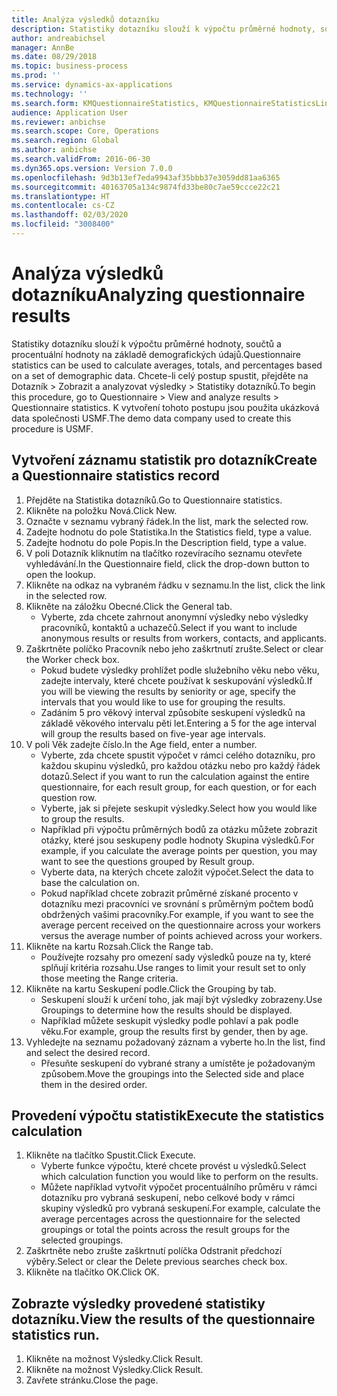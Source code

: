 ```yaml
---
title: Analýza výsledků dotazníku
description: Statistiky dotazníku slouží k výpočtu průměrné hodnoty, součtů a procentuální hodnoty na základě demografických údajů.
author: andreabichsel
manager: AnnBe
ms.date: 08/29/2018
ms.topic: business-process
ms.prod: ''
ms.service: dynamics-ax-applications
ms.technology: ''
ms.search.form: KMQuestionnaireStatistics, KMQuestionnaireStatisticsLine
audience: Application User
ms.reviewer: anbichse
ms.search.scope: Core, Operations
ms.search.region: Global
ms.author: anbichse
ms.search.validFrom: 2016-06-30
ms.dyn365.ops.version: Version 7.0.0
ms.openlocfilehash: 9d3b13ef7eda9943af35bbb37e3059dd81aa6365
ms.sourcegitcommit: 40163705a134c9874fd33be80c7ae59ccce22c21
ms.translationtype: HT
ms.contentlocale: cs-CZ
ms.lasthandoff: 02/03/2020
ms.locfileid: "3008400"
---
```

# <a name="analyzing-questionnaire-results"></a><span data-ttu-id="58edd-103">Analýza výsledků dotazníku</span><span class="sxs-lookup"><span data-stu-id="58edd-103">Analyzing questionnaire results</span></span>



<span data-ttu-id="58edd-104">Statistiky dotazníku slouží k výpočtu průměrné hodnoty, součtů a procentuální hodnoty na základě demografických údajů.</span><span class="sxs-lookup"><span data-stu-id="58edd-104">Questionnaire statistics can be used to calculate averages, totals, and percentages based on a set of demographic data.</span></span> <span data-ttu-id="58edd-105">Chcete-li celý postup spustit, přejděte na Dotazník > Zobrazit a analyzovat výsledky > Statistiky dotazníků.</span><span class="sxs-lookup"><span data-stu-id="58edd-105">To begin this procedure, go to Questionnaire > View and analyze results > Questionnaire statistics.</span></span> <span data-ttu-id="58edd-106">K vytvoření tohoto postupu jsou použita ukázková data společnosti USMF.</span><span class="sxs-lookup"><span data-stu-id="58edd-106">The demo data company used to create this procedure is USMF.</span></span>


## <a name="create-a-questionnaire-statistics-record"></a><span data-ttu-id="58edd-107">Vytvoření záznamu statistik pro dotazník</span><span class="sxs-lookup"><span data-stu-id="58edd-107">Create a Questionnaire statistics record</span></span>
1. <span data-ttu-id="58edd-108">Přejděte na Statistika dotazníků.</span><span class="sxs-lookup"><span data-stu-id="58edd-108">Go to Questionnaire statistics.</span></span>
2. <span data-ttu-id="58edd-109">Klikněte na položku Nová.</span><span class="sxs-lookup"><span data-stu-id="58edd-109">Click New.</span></span>
3. <span data-ttu-id="58edd-110">Označte v seznamu vybraný řádek.</span><span class="sxs-lookup"><span data-stu-id="58edd-110">In the list, mark the selected row.</span></span>
4. <span data-ttu-id="58edd-111">Zadejte hodnotu do pole Statistika.</span><span class="sxs-lookup"><span data-stu-id="58edd-111">In the Statistics field, type a value.</span></span>
5. <span data-ttu-id="58edd-112">Zadejte hodnotu do pole Popis.</span><span class="sxs-lookup"><span data-stu-id="58edd-112">In the Description field, type a value.</span></span>
6. <span data-ttu-id="58edd-113">V poli Dotazník kliknutím na tlačítko rozevíracího seznamu otevřete vyhledávání.</span><span class="sxs-lookup"><span data-stu-id="58edd-113">In the Questionnaire field, click the drop-down button to open the lookup.</span></span>
7. <span data-ttu-id="58edd-114">Klikněte na odkaz na vybraném řádku v seznamu.</span><span class="sxs-lookup"><span data-stu-id="58edd-114">In the list, click the link in the selected row.</span></span>
8. <span data-ttu-id="58edd-115">Klikněte na záložku Obecné.</span><span class="sxs-lookup"><span data-stu-id="58edd-115">Click the General tab.</span></span>
    * <span data-ttu-id="58edd-116">Vyberte, zda chcete zahrnout anonymní výsledky nebo výsledky pracovníků, kontaktů a uchazečů.</span><span class="sxs-lookup"><span data-stu-id="58edd-116">Select if you want to include anonymous results or results from workers, contacts, and applicants.</span></span>  
9. <span data-ttu-id="58edd-117">Zaškrtněte políčko Pracovník nebo jeho zaškrtnutí zrušte.</span><span class="sxs-lookup"><span data-stu-id="58edd-117">Select or clear the Worker check box.</span></span>
    * <span data-ttu-id="58edd-118">Pokud budete výsledky prohlížet podle služebního věku nebo věku, zadejte intervaly, které chcete používat k seskupování výsledků.</span><span class="sxs-lookup"><span data-stu-id="58edd-118">If you will be viewing the results by seniority or age, specify the intervals that you would like to use for grouping the results.</span></span>  
    * <span data-ttu-id="58edd-119">Zadáním 5 pro věkový interval způsobíte seskupení výsledků na základě věkového intervalu pěti let.</span><span class="sxs-lookup"><span data-stu-id="58edd-119">Entering a 5 for the age interval will group the results based on five-year age intervals.</span></span>  
10. <span data-ttu-id="58edd-120">V poli Věk zadejte číslo.</span><span class="sxs-lookup"><span data-stu-id="58edd-120">In the Age field, enter a number.</span></span>
    * <span data-ttu-id="58edd-121">Vyberte, zda chcete spustit výpočet v rámci celého dotazníku, pro každou skupinu výsledků, pro každou otázku nebo pro každý řádek dotazů.</span><span class="sxs-lookup"><span data-stu-id="58edd-121">Select if you want to run the calculation against the entire questionnaire, for each result group, for each question, or for each question row.</span></span>  
    * <span data-ttu-id="58edd-122">Vyberte, jak si přejete seskupit výsledky.</span><span class="sxs-lookup"><span data-stu-id="58edd-122">Select how you would like to group the results.</span></span>  
    * <span data-ttu-id="58edd-123">Například při výpočtu průměrných bodů za otázku můžete zobrazit otázky, které jsou seskupeny podle hodnoty Skupina výsledků.</span><span class="sxs-lookup"><span data-stu-id="58edd-123">For example, if you calculate the average points per question, you may want to see the questions grouped by Result group.</span></span>  
    * <span data-ttu-id="58edd-124">Vyberte data, na kterých chcete založit výpočet.</span><span class="sxs-lookup"><span data-stu-id="58edd-124">Select the data to base the calculation on.</span></span>  
    * <span data-ttu-id="58edd-125">Pokud například chcete zobrazit průměrné získané procento v dotazníku mezi pracovníci ve srovnání s průměrným počtem bodů obdržených vašimi pracovníky.</span><span class="sxs-lookup"><span data-stu-id="58edd-125">For example, if you want to see the average percent received on the questionnaire across your workers versus the average number of points achieved across your workers.</span></span>  
11. <span data-ttu-id="58edd-126">Klikněte na kartu Rozsah.</span><span class="sxs-lookup"><span data-stu-id="58edd-126">Click the Range tab.</span></span>
    * <span data-ttu-id="58edd-127">Používejte rozsahy pro omezení sady výsledků pouze na ty, které splňují kritéria rozsahu.</span><span class="sxs-lookup"><span data-stu-id="58edd-127">Use ranges to limit your result set to only those meeting the Range criteria.</span></span>  
12. <span data-ttu-id="58edd-128">Klikněte na kartu Seskupení podle.</span><span class="sxs-lookup"><span data-stu-id="58edd-128">Click the Grouping by tab.</span></span>
    * <span data-ttu-id="58edd-129">Seskupení slouží k určení toho, jak mají být výsledky zobrazeny.</span><span class="sxs-lookup"><span data-stu-id="58edd-129">Use Groupings to determine how the results should be displayed.</span></span>  
    * <span data-ttu-id="58edd-130">Například můžete seskupit výsledky podle pohlaví a pak podle věku.</span><span class="sxs-lookup"><span data-stu-id="58edd-130">For example, group the results first by gender, then by age.</span></span>  
13. <span data-ttu-id="58edd-131">Vyhledejte na seznamu požadovaný záznam a vyberte ho.</span><span class="sxs-lookup"><span data-stu-id="58edd-131">In the list, find and select the desired record.</span></span>
    * <span data-ttu-id="58edd-132">Přesuňte seskupení do vybrané strany a umístěte je požadovaným způsobem.</span><span class="sxs-lookup"><span data-stu-id="58edd-132">Move the groupings into the Selected side and place them in the desired order.</span></span>  

## <a name="execute-the-statistics-calculation"></a><span data-ttu-id="58edd-133">Provedení výpočtu statistik</span><span class="sxs-lookup"><span data-stu-id="58edd-133">Execute the statistics calculation</span></span>
1. <span data-ttu-id="58edd-134">Klikněte na tlačítko Spustit.</span><span class="sxs-lookup"><span data-stu-id="58edd-134">Click Execute.</span></span>
    * <span data-ttu-id="58edd-135">Vyberte funkce výpočtu, které chcete provést u výsledků.</span><span class="sxs-lookup"><span data-stu-id="58edd-135">Select which calculation function you would like to perform on the results.</span></span>  
    * <span data-ttu-id="58edd-136">Můžete například vytvořit výpočet procentuálního průměru v rámci dotazníku pro vybraná seskupení, nebo celkové body v rámci skupiny výsledků pro vybraná seskupení.</span><span class="sxs-lookup"><span data-stu-id="58edd-136">For example, calculate the average percentages across the questionnaire for the selected groupings or total the points across the result groups for the selected groupings.</span></span>  
2. <span data-ttu-id="58edd-137">Zaškrtněte nebo zrušte zaškrtnutí políčka Odstranit předchozí výběry.</span><span class="sxs-lookup"><span data-stu-id="58edd-137">Select or clear the Delete previous searches check box.</span></span>
3. <span data-ttu-id="58edd-138">Klikněte na tlačítko OK.</span><span class="sxs-lookup"><span data-stu-id="58edd-138">Click OK.</span></span>

## <a name="view-the-results-of-the-questionnaire-statistics-run"></a><span data-ttu-id="58edd-139">Zobrazte výsledky provedené statistiky dotazníku.</span><span class="sxs-lookup"><span data-stu-id="58edd-139">View the results of the questionnaire statistics run.</span></span>
1. <span data-ttu-id="58edd-140">Klikněte na možnost Výsledky.</span><span class="sxs-lookup"><span data-stu-id="58edd-140">Click Result.</span></span>
2. <span data-ttu-id="58edd-141">Klikněte na možnost Výsledky.</span><span class="sxs-lookup"><span data-stu-id="58edd-141">Click Result.</span></span>
3. <span data-ttu-id="58edd-142">Zavřete stránku.</span><span class="sxs-lookup"><span data-stu-id="58edd-142">Close the page.</span></span>

